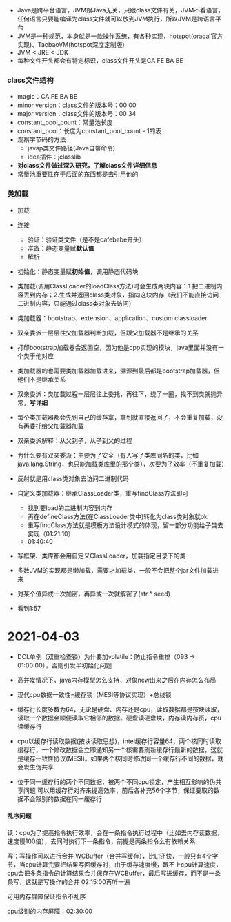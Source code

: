 - Java是跨平台语言，JVM跟Java无关，只跟class文件有关，JVM不看语言，任何语言只要能编译为class文件就可以放到JVM执行，所以JVM是跨语言平台
- JVM是一种规范，本身就是一款操作系统，有各种实现，hotspot(oracal官方实现)、TaobaoVM(hotspot深度定制版)
- JVM < JRE < JDK  
- 每种文件开头都会有特定标识，class文件开头是CA FE BA BE

### class文件结构

- magic：CA FE BA BE
- minor version：class文件的版本号：00 00
- major version：class文件的版本号：00 34
- constant_pool_count：常量池长度
- constant_pool：长度为constant_pool_count - 1的表
- 观察字节码的方法 
  - javap类文件路径(Java自带命令)
  - idea插件：jclasslib
- **对class文件做过深入研究，了解class文件详细信息**
- 常量池重要性在于后面的东西都是去引用他的

### 类加载

- 加载
- 连接
  - 验证：验证类文件（是不是cafebabe开头）
  - 准备：静态变量赋**默认值**
  - 解析 
- 初始化：静态变量赋**初始值**，调用静态代码块
- 类加载(调用ClassLoader的loadClass方法)时会生成两块内容：1.把二进制内容丢到内存；2.生成并返回class类对象，指向这块内存（我们不能直接访问二进制内容，只能通过class类对象去访问）
- 类加载器：bootstrap、extension、application、custom classloader
- 双亲委派一层层往父加载器判断加载，但跟父加载器不是继承的关系
- 打印bootstrap加载器会返回空，因为他是cpp实现的模块，java里面并没有一个类于他对应
- 类加载器的也需要类加载器加载进来，溯源到最后都是bootstrap加载器，但他们不是继承关系
- 双亲委派：类加载过程一层层往上委托，再往下，绕了一圈，找不到类就抛异常，**写详细**
- 每个类加载器都会先到自己的缓存拿，拿到就直接返回了，不会重复加载，没有再委托给父加载器加载  
- 双亲委派解释：从父到子，从子到父的过程
- 为什么要有双亲委派：主要为了安全（有人写了类库同名的类，比如java.lang.String，也只能加载类库里的那个类），次要为了效率（不重复加载）
- 反射就是用class类对象去访问二进制代码
- 自定义类加载器：继承ClassLoader类，重写findClass方法即可

  - 找到要load的二进制内容到内存
  - 再在defineClass方法(在ClassLoader类中)转化为class类对象就ok
  - 重写findClass方法就是模板方法设计模式的体现，留一部分功能给子类去实现（01:21:10）
  - 01:40:40
- 写框架、类库都会用自定义ClassLoader，加载指定目录下的类
- 多数JVM的实现都是懒加载，需要才加载类，一般不会把整个jar文件加载进来
- 对某个值异或一次加密，再异或一次就解密了(str ^ seed)
- 看到1:57

# 2021-04-03

- DCL单例（双重检查锁）为什要加volatile：防止指令重排（093 -> 01:00:00），否则引发半初始化问题
- 高并发情况下，java内存模型怎么支持，对象new出来之后在内存怎么布局
- 现代cpu数据一致性=缓存锁（MESI等协议实现）+总线锁
- 缓存行长度多数为64，无论是硬盘、内存还是cpu，读取数据都是按块读取，读取一个数据会顺便读取它相邻的数据。硬盘读硬盘块，内存读内存页，cpu读缓存行

- cpu以缓存行读取数据(按块读取思想)，intel缓存行容量64，两个核同时读取缓存行，一个修改数据会立即通知另一个核需要刷新缓存行最新的数据，这就是缓存一致性协议(MESI)。如果两个核同时修改同一个缓存行不同的数据，就会发生伪共享

- 位于同一缓存行的两个不同数据，被两个不同cpu锁定，产生相互影响的伪共享问题
  可以用缓存行对齐来提高效率，前后各补充56个字节，保证要取的数据不会跟别的数据在同一缓存行   

#### 乱序问题

读：cpu为了提高指令执行效率，会在一条指令执行过程中（比如去内存读数据，速度慢100倍），去同时执行下一条指令，前提是两条指令么有依赖关系

写：写操作可以进行合并 
WCBuffer（合并写缓存），比L1还快，一般只有4个字节，当cpu计算完要把结果写回缓存时，由于缓存速度慢，跟不上cpu计算速度，cpu会把多条指令的计算结果合并保存在WCBuffer，最后写进缓存，而不是一条条写，这就是写操作的合并 
02:15:00再听一遍

可用内存屏障保证指令不乱序

cpu级别的内存屏障：02:30:00





